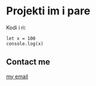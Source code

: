 # Projekti im i pare
Kodi i ri:

    let x = 100
    console.log(x)
    
## Contact me
[my email](mailto:erionkasumi11@gmail.com)
